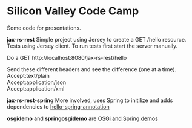 Silicon Valley Code Camp
=========

Some code for presentations. 

**jax-rs-rest** Simple project using Jersey to create a GET /hello resource. Tests using Jersey client. To run tests first start the server manually.

Do a GET http://localhost:8080/jax-rs-rest/hello

Send these different headers and see the difference (one at a time).<br/>
Accept:text/plain<br/>
Accept:application/json<br/>
Accept:application/xml<br/>


**jax-rs-rest-spring** More involved, uses Spring to initilize and adds dependencies to [hello-spring-annotation](https://github.com/rahulaga/hello-spring-annotation)

**osgidemo** and **springosgidemo** are [OSGi and Spring demos](http://www.irahul.com/2009/09/)

